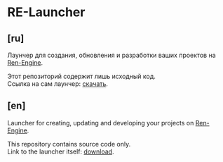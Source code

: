 # RE-Launcher



## \[ru]

Лаунчер для создания, обновления и разработки ваших проектов на
[Ren-Engine](https://github.com/TrueCat17/Ren-Engine).

Этот репозиторий содержит лишь исходный код.  
Ссылка на сам лаунчер:
[скачать](https://drive.google.com/file/d/1f7fbKDHxvXlO6R2Gy__r4M44ZiTt1rZR/view).



## \[en]

Launcher for creating, updating and developing your projects on
[Ren-Engine](https://github.com/TrueCat17/Ren-Engine).

This repository contains source code only.  
Link to the launcher itself:
[download](https://drive.google.com/file/d/1f7fbKDHxvXlO6R2Gy__r4M44ZiTt1rZR/view).


